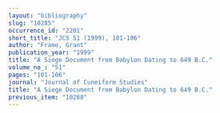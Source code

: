 ```yaml
---
layout: "bibliography"
slug: "10285"
occurrence_id: "2201"
short_title: "JCS 51 (1999), 101-106"
author: "Frame, Grant"
publication_year: "1999"
title: "A Siege Document from Babylon Dating to 649 B.C."
volume_no_: "51"
pages: "101-106"
journal: "Journal of Cuneiform Studies"
title: "A Siege Document from Babylon Dating to 649 B.C."
previous_item: "10288"
---
```

